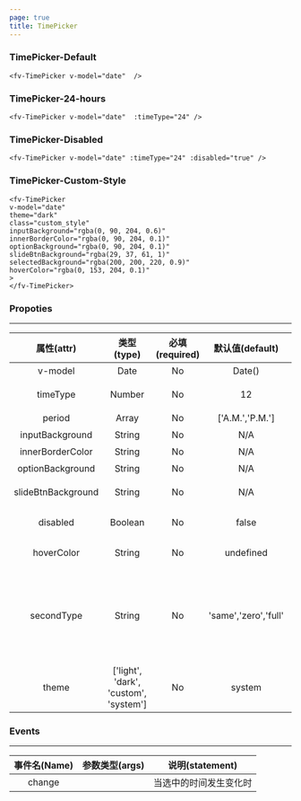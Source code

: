 ```yaml
---
page: true
title: TimePicker
---
```


<script>
  export default {
    data(){
      return {
        theme:0,
        date:new Date(),
        timeType: true
      }
    },
    computed:{
      $theme(){
        return !this.theme?'light':'dark';
      },
      divStyle(){
        if (this.$theme=='light'){
          return {
            backgroundColor:'#fff',
            padding:'20px',
            color:'#000',
          }
        }else{
          return {
            backgroundColor:'#000',
            padding:'20px',
            color:'#fff',
          }
        }
      },
    }
  }
</script>

### TimePicker-Default


<ClientOnly>


<ClientOnly>
  <fv-toggle-switch v-model="timeType" on="12h" off="24H" :insideContent="true" width="60" height="30" style="margin-bottom: 5px;"></fv-toggle-switch>
  <fv-TimePicker style="width:50px" v-model="date" :timeType="timeType ? 12 : 24" />
</ClientOnly>

``` vue
<fv-TimePicker v-model="date"  />
```

### TimePicker-24-hours
<ClientOnly>
  <fv-TimePicker v-model="date" :timeType="24" />
</ClientOnly>

``` vue
<fv-TimePicker v-model="date"  :timeType="24" />
```

### TimePicker-Disabled
<ClientOnly>
  <fv-TimePicker v-model="date":timeType="24" :disabled="true" />
</ClientOnly>

``` vue
<fv-TimePicker v-model="date" :timeType="24" :disabled="true" />
```

### TimePicker-Custom-Style

<ClientOnly>
<fv-TimePicker 
v-model="date" 
theme="dark"
class="custom_style"
inputBackground="rgba(0, 90, 204, 0.6)"
innerBorderColor="rgba(0, 90, 204, 0.1)"
optionBackground="rgba(0, 90, 204, 0.1)"
slideBtnBackground="rgba(29, 37, 61, 1)"
selectedBackground="rgba(200, 200, 220, 0.9)"
hoverColor="rgba(0, 153, 204, 0.1)"
>
</fv-TimePicker>
</ClientOnly>

``` vue
<fv-TimePicker 
v-model="date" 
theme="dark"
class="custom_style"
inputBackground="rgba(0, 90, 204, 0.6)"
innerBorderColor="rgba(0, 90, 204, 0.1)"
optionBackground="rgba(0, 90, 204, 0.1)"
slideBtnBackground="rgba(29, 37, 61, 1)"
selectedBackground="rgba(200, 200, 220, 0.9)"
hoverColor="rgba(0, 153, 204, 0.1)"
>
</fv-TimePicker>
```


</ClientOnly>


### Propoties
---
|     属性(attr)     |              类型(type)               | 必填(required) |   默认值(default)    |                            说明(statement)                             |
| :----------------: | :-----------------------------------: | :------------: | :------------------: | :--------------------------------------------------------------------: |
|      v-model       |                 Date                  |       No       |        Date()        |                               绑定的时间                               |
|      timeType      |                Number                 |       No       |          12          |                          时间制（可选12，24）                          |
|       period       |                 Array                 |       No       |   ['A.M.','P.M.']    |                              上午下午显示                              |
|  inputBackground   |                String                 |       No       |         N/A          |                              输入框背景色                              |
|  innerBorderColor  |                String                 |       No       |         N/A          |                              内部边框颜色                              |
|  optionBackground  |                String                 |       No       |         N/A          |                              选择器背景色                              |
| slideBtnBackground |                String                 |       No       |         N/A          |                          滑动按钮Hover背景色                           |
|      disabled      |                Boolean                |       No       |        false         |                             是否禁用选项框                             |
|     hoverColor     |                String                 |       No       |      undefined       |                           选项的Hover背景色                            |
|     secondType     |                String                 |       No       | 'same','zero','full' | 默认秒数, 'same'表示与当前传入日期一致, 'zero'/'full'分别表示设为0/59s |
|       theme        | ['light', 'dark', 'custom', 'system'] |       No       |        system        |                              Custom theme                              |


### Events
---
| 事件名(Name) | 参数类型(args) |    说明(statement)     |
| :----------: | :------------: | :--------------------: |
|    change    |                | 当选中的时间发生变化时 |

